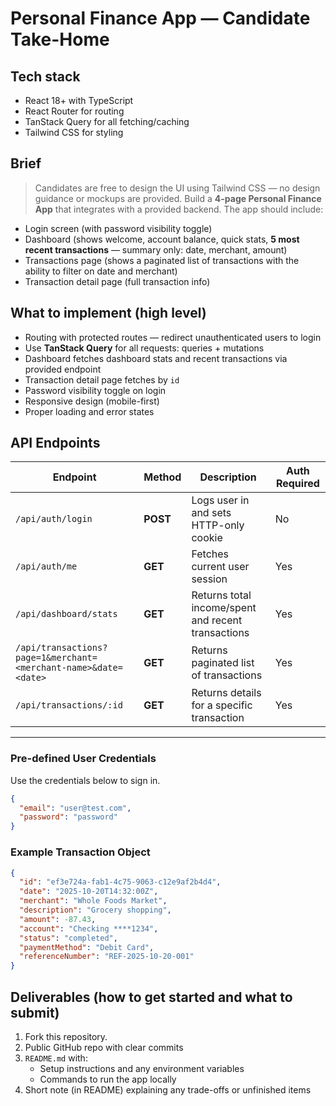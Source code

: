 # Personal Finance App — Candidate Take-Home

## Tech stack

- React 18+ with TypeScript
- React Router for routing
- TanStack Query for all fetching/caching
- Tailwind CSS for styling

## Brief

> Candidates are free to design the UI using Tailwind CSS — no design guidance or mockups are provided.
> Build a **4-page Personal Finance App** that integrates with a provided backend.
> The app should include:

- Login screen (with password visibility toggle)
- Dashboard (shows welcome, account balance, quick stats, **5 most recent transactions** — summary only: date, merchant, amount)
- Transactions page (shows a paginated list of transactions with the ability to filter on date and merchant)
- Transaction detail page (full transaction info)

## What to implement (high level)

- Routing with protected routes — redirect unauthenticated users to login
- Use **TanStack Query** for all requests: queries + mutations
- Dashboard fetches dashboard stats and recent transactions via provided endpoint
- Transaction detail page fetches by `id`
- Password visibility toggle on login
- Responsive design (mobile-first)
- Proper loading and error states

## API Endpoints

| Endpoint                                                        | Method   | Description                                        | Auth Required |
| --------------------------------------------------------------- | -------- | -------------------------------------------------- | ------------- |
| `/api/auth/login`                                               | **POST** | Logs user in and sets HTTP-only cookie             | No            |
| `/api/auth/me`                                                  | **GET**  | Fetches current user session                       | Yes           |
| `/api/dashboard/stats`                                          | **GET**  | Returns total income/spent and recent transactions | Yes           |
| `/api/transactions?page=1&merchant=<merchant-name>&date=<date>` | **GET**  | Returns paginated list of transactions             | Yes           |
| `/api/transactions/:id`                                         | **GET**  | Returns details for a specific transaction         | Yes           |

---

### Pre-defined User Credentials

Use the credentials below to sign in.

```json
{
  "email": "user@test.com",
  "password": "password"
}
```

### Example Transaction Object

```json
{
  "id": "ef3e724a-fab1-4c75-9063-c12e9af2b4d4",
  "date": "2025-10-20T14:32:00Z",
  "merchant": "Whole Foods Market",
  "description": "Grocery shopping",
  "amount": -87.43,
  "account": "Checking ****1234",
  "status": "completed",
  "paymentMethod": "Debit Card",
  "referenceNumber": "REF-2025-10-20-001"
}
```

## Deliverables (how to get started and what to submit)

1. Fork this repository.
2. Public GitHub repo with clear commits
3. `README.md` with:
   - Setup instructions and any environment variables
   - Commands to run the app locally
4. Short note (in README) explaining any trade-offs or unfinished items
